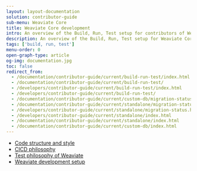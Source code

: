 ```yaml
---
layout: layout-documentation
solution: contributor-guide
sub-menu: Weaviate Core
title: Weaviate Core development
intro: An overview of the Build, Run, Test setup for contributors of Weaviate Core.
description: An overview of the Build, Run, Test setup for Weaviate Core contributors.
tags: ['build, run, test']
menu-order: 0
open-graph-type: article
og-img: documentation.jpg
toc: false
redirect_from:
  - /documentation/contributor-guide/current/build-run-test/index.html
  - /documentation/contributor-guide/current/build-run-test/
  - /developers/contributor-guide/current/build-run-test/index.html
  - /developers/contributor-guide/current/build-run-test/
  - /documentation/contributor-guide/current/custom-db/migration-status.html
  - /documentation/contributor-guide/current/standalone/migration-status.html
  - /developers/contributor-guide/current/standalone/migration-status.html
  - /developers/contributor-guide/current/standalone/index.html
  - /documentation/contributor-guide/current/standalone/index.html
  - /documentation/contributor-guide/current/custom-db/index.html
---
```


- [Code structure and style](./structure.html)
- [CICD philosophy](./cicd.html)
- [Test philosophy of Weaviate](./tests.html)
- [Weaviate development setup](./setup.html)